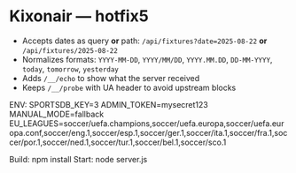 # Kixonair — hotfix5
- Accepts dates as query **or** path: `/api/fixtures?date=2025-08-22` **or** `/api/fixtures/2025-08-22`
- Normalizes formats: `YYYY-MM-DD`, `YYYY/MM/DD`, `YYYY.MM.DD`, `DD-MM-YYYY`, `today`, `tomorrow`, `yesterday`
- Adds `/__/echo` to show what the server received
- Keeps `/__/probe` with UA header to avoid upstream blocks

ENV:
SPORTSDB_KEY=3
ADMIN_TOKEN=mysecret123
MANUAL_MODE=fallback
EU_LEAGUES=soccer/uefa.champions,soccer/uefa.europa,soccer/uefa.europa.conf,soccer/eng.1,soccer/esp.1,soccer/ger.1,soccer/ita.1,soccer/fra.1,soccer/por.1,soccer/ned.1,soccer/tur.1,soccer/bel.1,soccer/sco.1

Build: npm install
Start: node server.js
